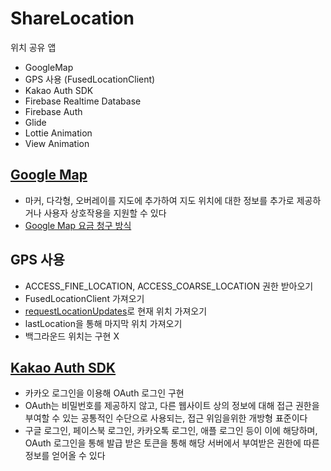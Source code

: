 # ShareLocation
위치 공유 앱
- GoogleMap
- GPS 사용 (FusedLocationClient)
- Kakao Auth SDK
- Firebase Realtime Database
- Firebase Auth
- Glide
- Lottie Animation
- View Animation

## [Google Map](https://developers.google.com/maps/documentation/android-sdk?hl=ko)
  - 마커, 다각형, 오버레이를 지도에 추가하여 지도 위치에 대한 정보를 추가로 제공하거나 사용자 상호작용을 지원할 수 있다
  - [Google Map 요금 청구 방식](https://developers.google.com/maps/documentation/android-sdk/usage-and-billing?hl=ko)

## GPS 사용
  - ACCESS_FINE_LOCATION, ACCESS_COARSE_LOCATION 권한 받아오기
  - FusedLocationClient 가져오기
  - [requestLocationUpdates](https://developer.android.com/training/location/change-location-settings?hl=ko)로 현재 위치 가져오기
  - lastLocation을 통해 마지막 위치 가져오기
  - 백그라운드 위치는 구현 X

## [Kakao Auth SDK](https://developers.kakao.com/docs/latest/ko/kakaologin/android)
  - 카카오 로그인을 이용해 OAuth 로그인 구현
  - OAuth는 비밀번호를 제공하지 않고, 다른 웹사이트 상의 정보에 대해 접근 권한을 부여할 수 있는 공통적인 수단으로 사용되는, 접근 위임을위한 개방형 표준이다
  - 구글 로그인, 페이스북 로그인, 카카오톡 로그인, 애플 로그인 등이 이에 해당하며, OAuth 로그인을 통해 발급 받은 토큰을 통해 해당 서버에서 부여받은 권한에 따른 정보를 얻어올 수 있다
